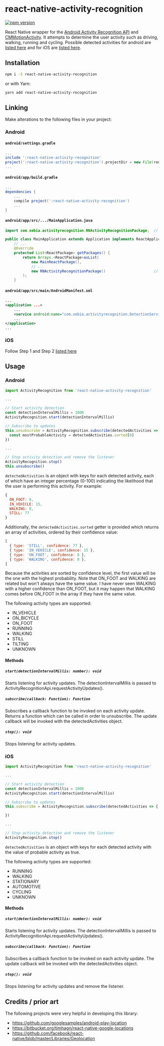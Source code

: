 # react-native-activity-recognition

[![npm version][npm shield]][npm url]

React Native wrapper for the [Android Activity Recognition API][1] and [CMMotionActivity][3]. It attempts to determine the user activity such as
driving, walking, running and cycling. Possible detected activities for android are [listed here][2] and for iOS are [listed here][3].

[1]: https://developers.google.com/android/reference/com/google/android/gms/location/ActivityRecognition
[2]: https://developers.google.com/android/reference/com/google/android/gms/location/DetectedActivity
[3]: https://developer.apple.com/reference/coremotion/cmmotionactivity
[4]: https://facebook.github.io/react-native/docs/linking-libraries-ios.html#manual-linking

[npm shield]: https://img.shields.io/npm/v/react-native-activity-recognition.svg
[npm url]: https://www.npmjs.com/package/react-native-activity-recognition

## Installation

```bash
npm i -S react-native-activity-recognition
```

or with Yarn:

```bash
yarn add react-native-activity-recognition
```

## Linking

Make alterations to the following files in your project:

### Android

#### `android/settings.gradle`

```gradle
...
include ':react-native-activity-recognition'
project(':react-native-activity-recognition').projectDir = new File(rootProject.projectDir, '../node_modules/react-native-activity-recognition/android')
...
```

#### `android/app/build.gradle`

```gradle
...
dependencies {
    ...
    compile project(':react-native-activity-recognition')
    ...
}
```

#### `android/app/src/.../MainApplication.java`

```java
import com.xebia.activityrecognition.RNActivityRecognitionPackage;  // <--- add import

public class MainApplication extends Application implements ReactApplication {
    // ...
    @Override
    protected List<ReactPackage> getPackages() {
        return Arrays.<ReactPackage>asList(
            new MainReactPackage(),
            // ...
            new RNActivityRecognitionPackage()                      // <--- add package
        );
    }
```

#### `android/app/src/main/AndroidManifest.xml`

```xml
...
<application ...>
    ...
    <service android:name="com.xebia.activityrecognition.DetectionService"/>
    ...
</application>
...
```

### iOS

Follow Step 1 and Step 2 [listed here][4]


## Usage

### Android

```js
import ActivityRecognition from 'react-native-activity-recognition'

...

// Start activity detection
const detectionIntervalMillis = 1000
ActivityRecognition.start(detectionIntervalMillis)

// Subscribe to updates
this.unsubscribe = ActivityRecognition.subscribe(detectedActivities => {
  const mostProbableActivity = detectedActivities.sorted[0]
})

...

// Stop activity detection and remove the listener
ActivityRecognition.stop()
this.unsubscribe()
```

`detectedActivities` is an object with keys for each detected activity, each of which have an integer percentage (0-100)
indicating the likelihood that the user is performing this activity. For example:

```js
{
  ON_FOOT: 8,
  IN_VEHICLE: 15,
  WALKING: 8,
  STILL: 77
}
```

Additionally, the `detectedActivities.sorted` getter is provided which returns an array of activities, ordered by their
confidence value:

```js
[
  { type: 'STILL', confidence: 77 },
  { type: 'IN_VEHICLE', confidence: 15 },
  { type: 'ON_FOOT', confidence: 8 },
  { type: 'WALKING', confidence: 8 },
]
```

Because the activities are sorted by confidence level, the first value will be the one with the highest probability.
Note that ON_FOOT and WALKING are related but won't always have the same value. I have never seen WALKING with a higher
confidence than ON_FOOT, but it may happen that WALKING comes before ON_FOOT in the array if they have the same value.

The following activity types are supported:

- IN_VEHICLE
- ON_BICYCLE
- ON_FOOT
- RUNNING
- WALKING
- STILL
- TILTING
- UNKNOWN

#### Methods

##### `start(detectionIntervalMillis: number): void`
Starts listening for activity updates. The detectionIntervalMillis is passed to ActivityRecognitionApi.requestActivityUpdates().

##### `subscribe(callback: Function): Function`
Subscribes a callback function to be invoked on each activity update. Returns a function which can be called in order to unsubscribe.
The update callback will be invoked with the detectedActivities object.

##### `stop(): void`
Stops listening for activity updates.

### iOS
```js
import ActivityRecognition from 'react-native-activity-recognition'

...

// Start activity detection
const detectionIntervalMillis = 1000
ActivityRecognition.start(detectionIntervalMillis)

// Subscribe to updates
this.subscribe = ActivityRecognition.subscribe(detectedActivities => {

})

...

// Stop activity detection and remove the listener
ActivityRecognition.stop()
```

`detectedActivities` is an object with keys for each detected activity with the value of probable activity as true.

The following activity types are supported:

- RUNNING
- WALKING
- STATIONARY
- AUTOMOTIVE
- CYCLING
- UNKNOWN

#### Methods

##### `start(detectionIntervalMillis: number): void`
Starts listening for activity updates. The detectionIntervalMillis is passed to ActivityRecognitionApi.requestActivityUpdates().

##### `subscribe(callback: Function): Function`
Subscribes a callback function to be invoked on each activity update. The update callback will be invoked with the detectedActivities object.

##### `stop(): void`
Stops listening for activity updates and remove the listener.


## Credits / prior art

The following projects were very helpful in developing this library:

- https://github.com/googlesamples/android-play-location
- https://bitbucket.org/timhagn/react-native-google-locations
- https://github.com/facebook/react-native/blob/master/Libraries/Geolocation
